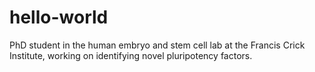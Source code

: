 # hello-world
PhD student in the human embryo and stem cell lab at the Francis Crick Institute, working on identifying novel pluripotency factors.
